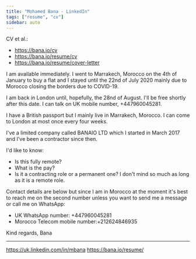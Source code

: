 ```yaml
---
title: "Mohamed Bana - LinkedIn"
tags: ["resume", "cv"]
sidebar: auto
---
```


CV et al.:

* https://bana.io/cv
* https://bana.io/resume/cv
* https://bana.io/resume/cover-letter

I am available immediately. I went to Marrakech, Morocco on the 4th of January to buy a flat and I stayed until the 22nd of July 2020 mainly due to Morocco closing the borders due to COVID-19.

I am back in London until, hopefully, the 28nd of August. I'll be free shortly after this date. I can talk on UK mobile number, +447960045281.

I have a British passport but I mainly live in Marrakech, Morocco. I can come to London at most once every four weeks.

I've a limited company called BANAIO LTD which I started in March 2017 and I've been a contractor since then.

I'd like to know:

* Is this fully remote?
* What is the pay?
* Is it a contracting role or a permanent one? I don't mind so much as long as it is a remote role.

Contact details are below but since I am in Morocco at the moment it's best to reach me on the second number unless you want to send me a message or call me on WhatsApp:

* UK WhatsApp number: +447960045281
* Morocco Telecom mobile number:+212624846935

Kind regards,
Bana

---

https://uk.linkedin.com/in/mbana
https://bana.io/resume/

